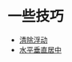 # 一些技巧

- [清除浮动](https://drl9.github.io/tricks/html/clear-float.html)
- [水平垂直居中](https://drl9.github.io/tricks/html/vertically-center-content.html)